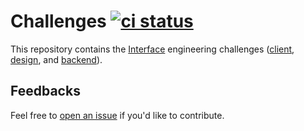 # Challenges [![ci status](https://github.com/interfaceinc/challenges/actions/workflows/ci.yml/badge.svg)](https://github.com/interfaceinc/challenges/actions/workflows/ci.yml)

This repository contains the [Interface](https://interfaceai.com) engineering challenges ([client](./client-challenge), [design](./design-challenge), and [backend](./backend-challenge)).

## Feedbacks

Feel free to [open an
issue](https://github.com/interfaceinc/challenges/issues/new) if you'd like to
contribute.
